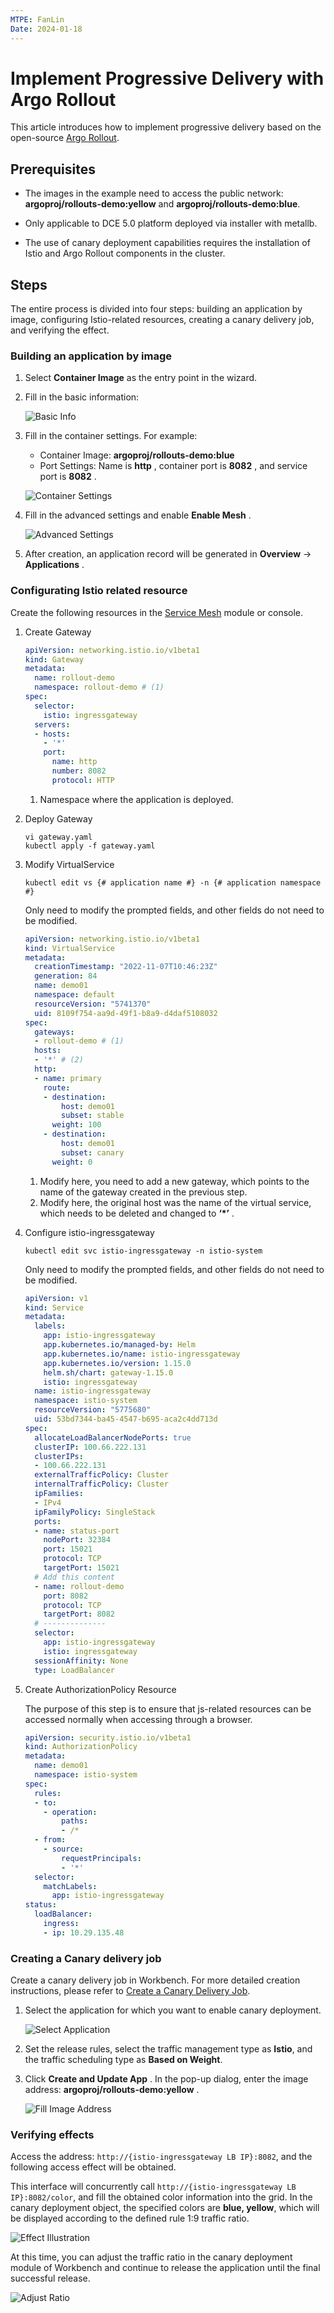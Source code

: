 ```yaml
---
MTPE: FanLin
Date: 2024-01-18
---
```


# Implement Progressive Delivery with Argo Rollout

This article introduces how to implement progressive delivery based on the open-source [Argo Rollout](https://argoproj.github.io/argo-rollouts/).

## Prerequisites

- The images in the example need to access the public network: __argoproj/rollouts-demo:yellow__ and __argoproj/rollouts-demo:blue__.

- Only applicable to DCE 5.0 platform deployed via installer with metallb.

- The use of canary deployment capabilities requires the installation of Istio and Argo Rollout components in the cluster.

## Steps

The entire process is divided into four steps: building an application by image, configuring Istio-related resources, creating a canary delivery job, and verifying the effect.

### Building an application by image

1. Select __Container Image__ as the entry point in the wizard.

2. Fill in the basic information:

    ![Basic Info](../images/argout01.png)

3. Fill in the container settings. For example:

    - Container Image: __argoproj/rollouts-demo:blue__
    - Port Settings: Name is __http__ , container port is __8082__ , and service port is __8082__ .

    ![Container Settings](../images/argout02.png)

4. Fill in the advanced settings and enable __Enable Mesh__ .

    ![Advanced Settings](../images/argout03.png)

5. After creation, an application record will be generated in __Overview__ -> __Applications__ .

### Configurating Istio related resource

Create the following resources in the [Service Mesh](../../mspider/intro/index.md) module or console.

1. Create Gateway

    ```yaml title="gateway.yaml"
    apiVersion: networking.istio.io/v1beta1
    kind: Gateway
    metadata:
      name: rollout-demo
      namespace: rollout-demo # (1)
    spec:
      selector:
        istio: ingressgateway
      servers:
      - hosts:
        - '*'
        port:
          name: http
          number: 8082
          protocol: HTTP
    ```

    1. Namespace where the application is deployed.

2. Deploy Gateway

    ```shell
    vi gateway.yaml
    kubectl apply -f gateway.yaml
    ```

3. Modify VirtualService

    ```shell
    kubectl edit vs {# application name #} -n {# application namespace #}
    ```

    Only need to modify the prompted fields, and other fields do not need to be modified.

    ```yaml
    apiVersion: networking.istio.io/v1beta1
    kind: VirtualService
    metadata:
      creationTimestamp: "2022-11-07T10:46:23Z"
      generation: 84
      name: demo01
      namespace: default
      resourceVersion: "5741370"
      uid: 8109f754-aa9d-49f1-b8a9-d4daf5108032
    spec:
      gateways:
      - rollout-demo # (1)
      hosts:
      - '*' # (2)
      http:
      - name: primary
        route:
        - destination:
            host: demo01
            subset: stable
          weight: 100
        - destination:
            host: demo01
            subset: canary
          weight: 0
    ```

    1. Modify here, you need to add a new gateway, which points to the name of the gateway created in the previous step.
    2. Modify here, the original host was the name of the virtual service, which needs to be deleted and changed to __‘*’__ .

4. Configure istio-ingressgateway

    ```shell
    kubectl edit svc istio-ingressgateway -n istio-system
    ```

    Only need to modify the prompted fields, and other fields do not need to be modified.

    ```yaml
    apiVersion: v1
    kind: Service
    metadata:
      labels:
        app: istio-ingressgateway
        app.kubernetes.io/managed-by: Helm
        app.kubernetes.io/name: istio-ingressgateway
        app.kubernetes.io/version: 1.15.0
        helm.sh/chart: gateway-1.15.0
        istio: ingressgateway
      name: istio-ingressgateway
      namespace: istio-system
      resourceVersion: "5775680"
      uid: 53bd7344-ba45-4547-b695-aca2c4dd713d
    spec:
      allocateLoadBalancerNodePorts: true
      clusterIP: 100.66.222.131
      clusterIPs:
      - 100.66.222.131
      externalTrafficPolicy: Cluster
      internalTrafficPolicy: Cluster
      ipFamilies:
      - IPv4
      ipFamilyPolicy: SingleStack
      ports:
      - name: status-port
        nodePort: 32384
        port: 15021
        protocol: TCP
        targetPort: 15021
      # Add this content
      - name: rollout-demo
        port: 8082
        protocol: TCP
        targetPort: 8082
      # --------------
      selector:
        app: istio-ingressgateway
        istio: ingressgateway
      sessionAffinity: None
      type: LoadBalancer
    ```

5. Create AuthorizationPolicy Resource

    The purpose of this step is to ensure that js-related resources can be accessed normally when accessing through a browser.

    ```yaml
    apiVersion: security.istio.io/v1beta1
    kind: AuthorizationPolicy
    metadata:
      name: demo01
      namespace: istio-system
    spec:
      rules:
      - to:
        - operation:
            paths:
            - /*
      - from:
        - source:
            requestPrincipals:
            - '*'
      selector:
        matchLabels:
          app: istio-ingressgateway
    status:
      loadBalancer:
        ingress:
        - ip: 10.29.135.48
    ```

### Creating a Canary delivery job

Create a canary delivery job in Workbench. For more detailed creation instructions, please refer to [Create a Canary Delivery Job](../user-guide/release/canary.md).

1. Select the application for which you want to enable canary deployment.

    ![Select Application](../images/argout04.png)

2. Set the release rules, select the traffic management type as __Istio__, and the traffic scheduling type as __Based on Weight__.

3. Click __Create and Update App__ . In the pop-up dialog, enter the image address: __argoproj/rollouts-demo:yellow__ .

    ![Fill Image Address](../images/argout05.png)

### Verifying effects

Access the address: `http://{istio-ingressgateway LB IP}:8082`, and the following access effect will be obtained.

This interface will concurrently call `http://{istio-ingressgateway LB IP}:8082/color`, and fill the obtained color information into the grid.
In the canary deployment object, the specified colors are __blue, yellow__, which will be displayed according to the defined rule 1:9 traffic ratio.

![Effect Illustration](https://docs.daocloud.io/daocloud-docs-images/docs/amamba/images/argorollout06.png)

At this time, you can adjust the traffic ratio in the canary deployment module of Workbench and continue to release the application until the final successful release.

![Adjust Ratio](../images/argout06.png)
